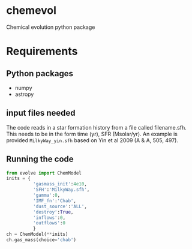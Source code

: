 # chemevol
Chemical evolution python package

# Requirements

## Python packages
- numpy
- astropy

## input files needed
The code reads in a star formation history from a file called filename.sfh.  This needs to be in the form time (yr), SFR (Msolar/yr).    An example is provided `MilkyWay_yin.sfh` based on Yin et al 2009 (A & A, 505, 497).

## Running the code
```python
from evolve import ChemModel
inits = {
          'gasmass_init':4e10,
          'SFH':'MilkyWay.sfh',
          'gamma':0,
          'IMF_fn':'Chab',
          'dust_source':'ALL',
          'destroy':True,
          'inflows':0,
          'outflows':0
          }
ch = ChemModel(**inits)
ch.gas_mass(choice='chab')
```
